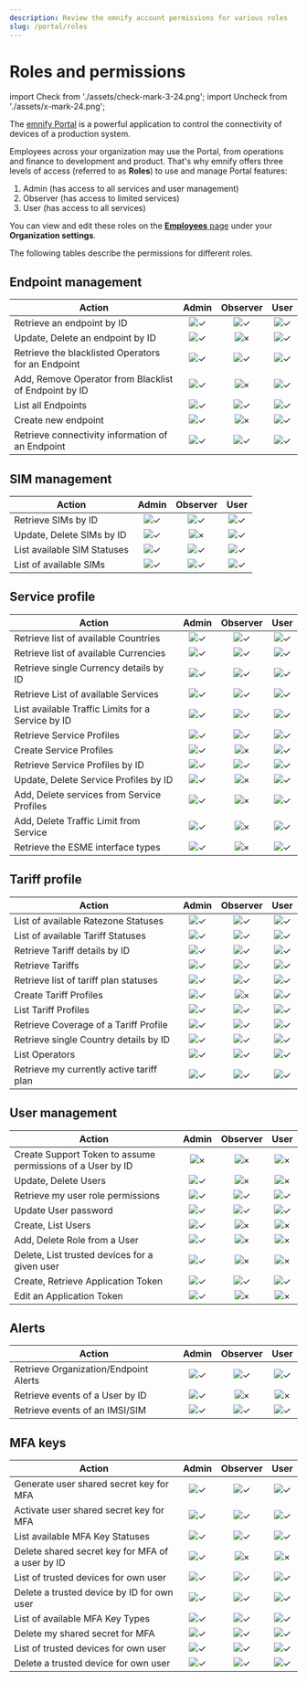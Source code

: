 ```yaml
---
description: Review the emnify account permissions for various roles
slug: /portal/roles
---
```


# Roles and permissions

<!-- vale Google.WordList = NO -->
<!-- 
    Temporarily disabling so we don't need to refactor every instance of 'check' on this page
    Also needed to move the imports under the h1 to avoid impacting how the page renders
-->
import Check from './assets/check-mark-3-24.png';
import Uncheck from './assets/x-mark-24.png';

<!-- vale Google.WordList = YES -->

The [emnify Portal](https://portal.emnify.com/) is a powerful application to control the connectivity of devices of a production system.

Employees across your organization may use the Portal, from operations and finance to development and product.
That's why emnify offers three levels of access (referred to as **Roles**) to use and manage Portal features:

1. Admin (has access to all services and user management)
1. Observer (has access to limited services)
1. User (has access to all services)

You can view and edit these roles on the [**Employees** page](https://portal.emnify.com/organisation-settings/users) under your **Organization settings**. 

The following tables describe the permissions for different roles.

<!-- vale Google.FirstPerson = NO -->
<!-- Terms like 'my' are used in the tables to refer to user actions -->

## Endpoint management

<!-- vale alex.Race = NO -->
<!-- 'blacklist' needs to be renamed but unfortunately that's what it's called in the interface -->

| Action | Admin | Observer | User |
| ------ | :---: | :------: | :--: |
| Retrieve an endpoint by ID | <img src={Check} alt="✓" /> | <img src={Check} alt="✓" /> | <img src={Check} alt="✓" /> |
| Update, Delete an endpoint by ID | <img src={Check} alt="✓" /> | <img src={Uncheck} alt="×" /> | <img src={Check} alt="✓" /> |
| Retrieve the blacklisted Operators for an Endpoint | <img src={Check} alt="✓" /> | <img src={Check} alt="✓" /> | <img src={Check} alt="✓" /> |
| Add, Remove Operator from Blacklist of Endpoint by ID | <img src={Check} alt="✓" /> | <img src={Uncheck} alt="×" /> | <img src={Check} alt="✓" /> |
| List all Endpoints | <img src={Check} alt="✓" /> | <img src={Check} alt="✓" /> | <img src={Check} alt="✓" /> |
| Create new endpoint | <img src={Check} alt="✓" /> | <img src={Uncheck} alt="×" /> | <img src={Check} alt="✓" /> |
| Retrieve connectivity information of an Endpoint | <img src={Check} alt="✓" /> | <img src={Check} alt="✓" /> | <img src={Check} alt="✓" /> |

<!-- vale alex.Race = YES -->

## SIM management

| Action | Admin | Observer | User |
| ------ | :---: | :------: | :--: |
| Retrieve SIMs by ID | <img src={Check} alt="✓" /> | <img src={Check} alt="✓" /> | <img src={Check} alt="✓" /> |
| Update, Delete SIMs by ID | <img src={Check} alt="✓" /> | <img src={Uncheck} alt="×" /> | <img src={Check} alt="✓" /> |
| List available SIM Statuses | <img src={Check} alt="✓" /> | <img src={Check} alt="✓" /> | <img src={Check} alt="✓" /> |
| List of available SIMs | <img src={Check} alt="✓" /> | <img src={Check} alt="✓" /> | <img src={Check} alt="✓" /> |

## Service profile

| Action | Admin | Observer | User |
| ------ | :---: | :------: | :--: |
| Retrieve list of available Countries | <img src={Check} alt="✓" /> | <img src={Check} alt="✓" /> | <img src={Check} alt="✓" /> |
| Retrieve list of available Currencies | <img src={Check} alt="✓" /> | <img src={Check} alt="✓" /> | <img src={Check} alt="✓" /> |
| Retrieve single Currency details by ID | <img src={Check} alt="✓" /> | <img src={Check} alt="✓" /> | <img src={Check} alt="✓" /> |
| Retrieve List of available Services | <img src={Check} alt="✓" /> | <img src={Check} alt="✓" /> | <img src={Check} alt="✓" /> |
| List available Traffic Limits for a Service by ID | <img src={Check} alt="✓" /> | <img src={Check} alt="✓" /> | <img src={Check} alt="✓" /> |
| Retrieve Service Profiles | <img src={Check} alt="✓" /> | <img src={Check} alt="✓" /> | <img src={Check} alt="✓" /> |
| Create Service Profiles | <img src={Check} alt="✓" /> | <img src={Uncheck} alt="×" /> | <img src={Check} alt="✓" />
| Retrieve Service Profiles by ID | <img src={Check} alt="✓" /> | <img src={Check} alt="✓" /> | <img src={Check} alt="✓" /> |
| Update, Delete Service Profiles by ID | <img src={Check} alt="✓" /> | <img src={Uncheck} alt="×" /> | <img src={Check} alt="✓" /> |
| Add, Delete services from Service Profiles | <img src={Check} alt="✓" /> | <img src={Uncheck} alt="×" /> | <img src={Check} alt="✓" /> |
| Add, Delete Traffic Limit from Service | <img src={Check} alt="✓" /> | <img src={Uncheck} alt="×" /> | <img src={Check} alt="✓" /> |
| Retrieve the ESME interface types | <img src={Check} alt="✓" /> | <img src={Uncheck} alt="×" /> | <img src={Check} alt="✓" /> |

## Tariff profile

| Action | Admin | Observer | User |
| ------ | :---: | :------: | :--: |
| List of available Ratezone Statuses | <img src={Check} alt="✓" /> | <img src={Check} alt="✓" /> | <img src={Check} alt="✓" /> |
| List of available Tariff Statuses | <img src={Check} alt="✓" /> | <img src={Check} alt="✓" /> | <img src={Check} alt="✓" /> |
| Retrieve Tariff details by ID | <img src={Check} alt="✓" /> | <img src={Check} alt="✓" /> | <img src={Check} alt="✓" /> |
| Retrieve Tariffs | <img src={Check} alt="✓" /> | <img src={Check} alt="✓" /> | <img src={Check} alt="✓" /> |
| Retrieve list of tariff plan statuses | <img src={Check} alt="✓" /> | <img src={Check} alt="✓" /> | <img src={Check} alt="✓" /> |
| Create Tariff Profiles | <img src={Check} alt="✓" /> | <img src={Uncheck} alt="×" /> | <img src={Check} alt="✓" /> |
| List Tariff Profiles | <img src={Check} alt="✓" /> | <img src={Check} alt="✓" /> | <img src={Check} alt="✓" /> |
| Retrieve Coverage of a Tariff Profile | <img src={Check} alt="✓" /> | <img src={Check} alt="✓" /> | <img src={Check} alt="✓" /> |
| Retrieve single Country details by ID | <img src={Check} alt="✓" /> | <img src={Check} alt="✓" /> | <img src={Check} alt="✓" /> |
| List Operators | <img src={Check} alt="✓" /> | <img src={Check} alt="✓" /> | <img src={Check} alt="✓" /> |
| Retrieve my currently active tariff plan | <img src={Check} alt="✓" /> | <img src={Check} alt="✓" /> | <img src={Check} alt="✓" /> |

## User management

| Action | Admin | Observer | User |
| ------ | :---: | :------: | :--: |
| Create Support Token to assume permissions of a User by ID | <img src={Uncheck} alt="×" /> | <img src={Uncheck} alt="×" /> | <img src={Uncheck} alt="×" /> |
| Update, Delete Users | <img src={Check} alt="✓" /> | <img src={Uncheck} alt="×" /> | <img src={Uncheck} alt="×" /> |
| Retrieve my user role permissions | <img src={Check} alt="✓" /> | <img src={Check} alt="✓" /> | <img src={Check} alt="✓" /> |
| Update User password | <img src={Check} alt="✓" /> | <img src={Check} alt="✓" /> | <img src={Check} alt="✓" /> |
| Create, List Users | <img src={Check} alt="✓" /> | <img src={Uncheck} alt="×" /> | <img src={Uncheck} alt="×" /> |
| Add, Delete Role from a User | <img src={Check} alt="✓" /> | <img src={Uncheck} alt="×" /> | <img src={Uncheck} alt="×" /> |
| Delete, List trusted devices for a given user | <img src={Check} alt="✓" /> | <img src={Uncheck} alt="×" /> | <img src={Uncheck} alt="×" /> |
| Create, Retrieve Application Token | <img src={Check} alt="✓" /> | <img src={Check} alt="✓" /> | <img src={Check} alt="✓" /> |
| Edit an Application Token | <img src={Check} alt="✓" /> | <img src={Uncheck} alt="×" /> | <img src={Uncheck} alt="×" /> |

## Alerts

| Action | Admin | Observer | User |
| ------ | :---: | :------: | :--: |
| Retrieve Organization/Endpoint Alerts | <img src={Check} alt="✓" /> | <img src={Check} alt="✓" /> | <img src={Check} alt="✓" /> |
| Retrieve events of a User by ID | <img src={Check} alt="✓" /> | <img src={Uncheck} alt="×" /> | <img src={Uncheck} alt="×" /> |
| Retrieve events of an IMSI/SIM | <img src={Check} alt="✓" /> | <img src={Check} alt="✓" /> | <img src={Check} alt="✓" /> |

## MFA keys

| Action | Admin | Observer | User |
| ------ | :---: | :------: | :--: |
| Generate user shared secret key for MFA | <img src={Check} alt="✓" /> | <img src={Check} alt="✓" /> | <img src={Check} alt="✓" /> |
| Activate user shared secret key for MFA | <img src={Check} alt="✓" /> | <img src={Check} alt="✓" /> | <img src={Check} alt="✓" /> |
| List available MFA Key Statuses | <img src={Check} alt="✓" /> | <img src={Check} alt="✓" /> | <img src={Check} alt="✓" /> |
| Delete shared secret key for MFA of a user by ID | <img src={Check} alt="✓" /> | <img src={Uncheck} alt="×" /> | <img src={Uncheck} alt="×" /> |
| List of trusted devices for own user | <img src={Check} alt="✓" /> | <img src={Check} alt="✓" /> | <img src={Check} alt="✓" /> |
| Delete a trusted device by ID for own user | <img src={Check} alt="✓" /> | <img src={Check} alt="✓" /> | <img src={Check} alt="✓" /> |
| List of available MFA Key Types | <img src={Check} alt="✓" /> | <img src={Check} alt="✓" /> | <img src={Check} alt="✓" /> |
| Delete my shared secret for MFA | <img src={Check} alt="✓" /> | <img src={Check} alt="✓" /> | <img src={Check} alt="✓" /> |
| List of trusted devices for own user | <img src={Check} alt="✓" /> | <img src={Check} alt="✓" /> | <img src={Check} alt="✓" /> |
| Delete a trusted device for own user | <img src={Check} alt="✓" /> | <img src={Check} alt="✓" /> | <img src={Check} alt="✓" /> |
